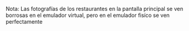 Nota:
Las fotografías de los restaurantes en la pantalla principal se ven borrosas en el emulador virtual, pero en el emulador fisíco se ven perfectamente
